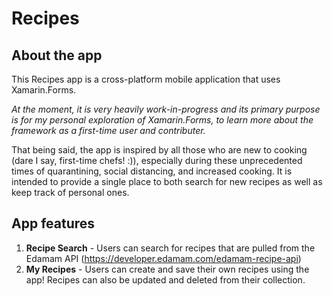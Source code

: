 # Recipes

## About the app

This Recipes app is a cross-platform mobile application that uses Xamarin.Forms.

_At the moment, it is very heavily work-in-progress and its primary purpose is for my personal exploration of Xamarin.Forms, to learn more about the framework as a first-time user and contributer._

That being said, the app is inspired by all those who are new to cooking (dare I say, first-time chefs! :)), especially during these unprecedented times of quarantining, social distancing, and increased cooking. It is intended to provide a single place to both search for new recipes as well as keep track of personal ones.

## App features

1. **Recipe Search** - Users can search for recipes that are pulled from the Edamam API (https://developer.edamam.com/edamam-recipe-api)
2. **My Recipes** - Users can create and save their own recipes using the app! Recipes can also be updated and deleted from their collection.
